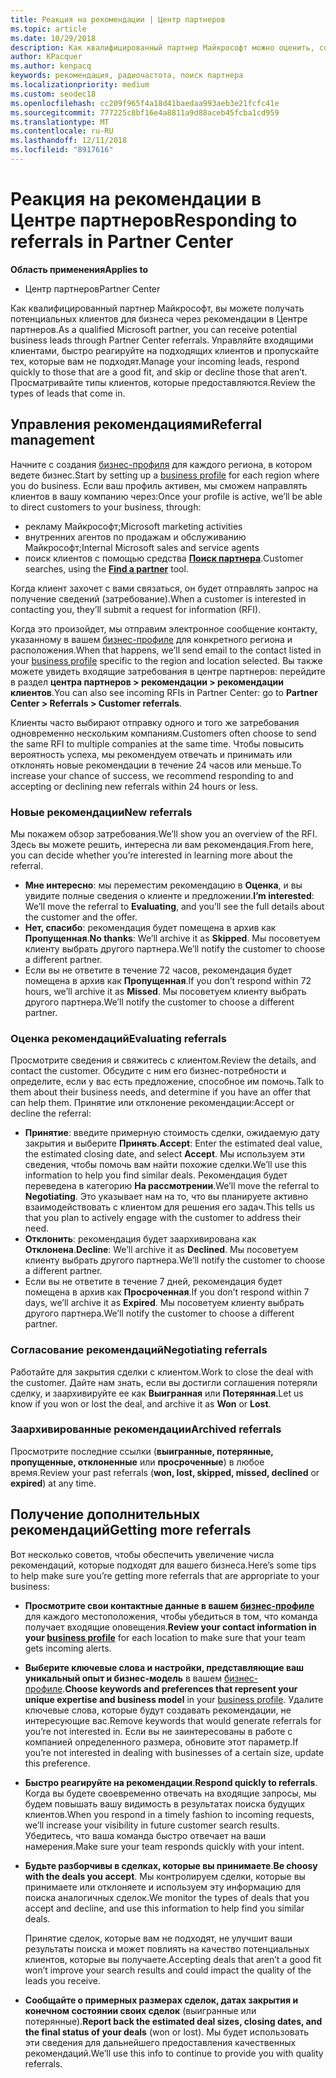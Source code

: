 ```yaml
---
title: Реакция на рекомендации | Центр партнеров
ms.topic: article
ms.date: 10/29/2018
description: Как квалифицированный партнер Майкрософт можно оценить, согласования и реагирование на рекомендации через Центр партнеров.
author: KPacquer
ms.author: kenpacq
keywords: рекомендация, радиочастота, поиск партнера
ms.localizationpriority: medium
ms.custom: seodec18
ms.openlocfilehash: cc209f965f4a18d41baedaa993aeb3e21fcfc41e
ms.sourcegitcommit: 777225c8bf16e4a8811a9d88aceb45fcba1cd959
ms.translationtype: MT
ms.contentlocale: ru-RU
ms.lasthandoff: 12/11/2018
ms.locfileid: "8917616"
---
```

# <a name="responding-to-referrals-in-partner-center"></a><span data-ttu-id="454fb-104">Реакция на рекомендации в Центре партнеров</span><span class="sxs-lookup"><span data-stu-id="454fb-104">Responding to referrals in Partner Center</span></span>

**<span data-ttu-id="454fb-105">Область применения</span><span class="sxs-lookup"><span data-stu-id="454fb-105">Applies to</span></span>**

-  <span data-ttu-id="454fb-106">Центр партнеров</span><span class="sxs-lookup"><span data-stu-id="454fb-106">Partner Center</span></span>

<span data-ttu-id="454fb-107">Как квалифицированный партнер Майкрософт, вы можете получать потенциальных клиентов для бизнеса через рекомендации в Центре партнеров.</span><span class="sxs-lookup"><span data-stu-id="454fb-107">As a qualified Microsoft partner, you can receive potential business leads through Partner Center referrals.</span></span> <span data-ttu-id="454fb-108">Управляйте входящими клиентами, быстро реагируйте на подходящих клиентов и пропускайте тех, которые вам не подходят.</span><span class="sxs-lookup"><span data-stu-id="454fb-108">Manage your incoming leads, respond quickly to those that are a good fit, and skip or decline those that aren’t.</span></span> <span data-ttu-id="454fb-109">Просматривайте типы клиентов, которые предоставляются.</span><span class="sxs-lookup"><span data-stu-id="454fb-109">Review the types of leads that come in.</span></span> 

## <a name="referral-management"></a><span data-ttu-id="454fb-110">Управления рекомендациями</span><span class="sxs-lookup"><span data-stu-id="454fb-110">Referral management</span></span>

<span data-ttu-id="454fb-111">Начните с создания [бизнес-профиля](create-a-marketing-profile.md) для каждого региона, в котором ведете бизнес.</span><span class="sxs-lookup"><span data-stu-id="454fb-111">Start by setting up a [business profile](create-a-marketing-profile.md) for each region where you do business.</span></span> <span data-ttu-id="454fb-112">Если ваш профиль активен, мы сможем направлять клиентов в вашу компанию через:</span><span class="sxs-lookup"><span data-stu-id="454fb-112">Once your profile is active, we’ll be able to direct customers to your business, through:</span></span>

*  <span data-ttu-id="454fb-113">рекламу Майкрософт;</span><span class="sxs-lookup"><span data-stu-id="454fb-113">Microsoft marketing activities</span></span>
*  <span data-ttu-id="454fb-114">внутренних агентов по продажам и обслуживанию Майкрософт;</span><span class="sxs-lookup"><span data-stu-id="454fb-114">Internal Microsoft sales and service agents</span></span>
*  <span data-ttu-id="454fb-115">поиск клиентов с помощью средства **[Поиск партнера](https://partnercenter.microsoft.com/pcv/search)**.</span><span class="sxs-lookup"><span data-stu-id="454fb-115">Customer searches, using the **[Find a partner](https://partnercenter.microsoft.com/pcv/search)** tool.</span></span>

<span data-ttu-id="454fb-116">Когда клиент захочет с вами связаться, он будет отправлять запрос на получение сведений (затребование).</span><span class="sxs-lookup"><span data-stu-id="454fb-116">When a customer is interested in contacting you, they’ll submit a request for information (RFI).</span></span> 

<span data-ttu-id="454fb-117">Когда это произойдет, мы отправим электронное сообщение контакту, указанному в вашем [бизнес-профиле](create-a-marketing-profile.md) для конкретного региона и расположения.</span><span class="sxs-lookup"><span data-stu-id="454fb-117">When that happens, we’ll send email to the contact listed in your [business profile](create-a-marketing-profile.md) specific to the region and location selected.</span></span> <span data-ttu-id="454fb-118">Вы также можете увидеть входящие затребования в центре партнеров: перейдите в раздел **центра партнеров > рекомендации > рекомендации клиентов**.</span><span class="sxs-lookup"><span data-stu-id="454fb-118">You can also see incoming RFIs in Partner Center: go to **Partner Center > Referrals > Customer referrals**.</span></span>

<span data-ttu-id="454fb-119">Клиенты часто выбирают отправку одного и того же затребования одновременно нескольким компаниям.</span><span class="sxs-lookup"><span data-stu-id="454fb-119">Customers often choose to send the same RFI to multiple companies at the same time.</span></span> <span data-ttu-id="454fb-120">Чтобы повысить вероятность успеха, мы рекомендуем отвечать и принимать или отклонять новые рекомендации в течение 24 часов или меньше.</span><span class="sxs-lookup"><span data-stu-id="454fb-120">To increase your chance of success, we recommend responding to and accepting or declining new referrals within 24 hours or less.</span></span>

### <a name="new-referrals"></a><span data-ttu-id="454fb-121">Новые рекомендации</span><span class="sxs-lookup"><span data-stu-id="454fb-121">New referrals</span></span>

<span data-ttu-id="454fb-122">Мы покажем обзор затребования.</span><span class="sxs-lookup"><span data-stu-id="454fb-122">We’ll show you an overview of the RFI.</span></span> <span data-ttu-id="454fb-123">Здесь вы можете решить, интересна ли вам рекомендация.</span><span class="sxs-lookup"><span data-stu-id="454fb-123">From here, you can decide whether you’re interested in learning more about the referral.</span></span> 

*  <span data-ttu-id="454fb-124">**Мне интересно**: мы переместим рекомендацию в **Оценка**, и вы увидите полные сведения о клиенте и предложении.</span><span class="sxs-lookup"><span data-stu-id="454fb-124">**I’m interested**: We’ll move the referral to **Evaluating**, and you’ll see the full details about the customer and the offer.</span></span> 
*  <span data-ttu-id="454fb-125">**Нет, спасибо**: рекомендация будет помещена в архив как **Пропущенная**.</span><span class="sxs-lookup"><span data-stu-id="454fb-125">**No thanks**: We’ll archive it as **Skipped**.</span></span> <span data-ttu-id="454fb-126">Мы посоветуем клиенту выбрать другого партнера.</span><span class="sxs-lookup"><span data-stu-id="454fb-126">We’ll notify the customer to choose a different partner.</span></span>
*  <span data-ttu-id="454fb-127">Если вы не ответите в течение 72 часов, рекомендация будет помещена в архив как **Пропущенная**.</span><span class="sxs-lookup"><span data-stu-id="454fb-127">If you don’t respond within 72 hours, we’ll archive it as **Missed**.</span></span> <span data-ttu-id="454fb-128">Мы посоветуем клиенту выбрать другого партнера.</span><span class="sxs-lookup"><span data-stu-id="454fb-128">We’ll notify the customer to choose a different partner.</span></span>

### <a name="evaluating-referrals"></a><span data-ttu-id="454fb-129">Оценка рекомендаций</span><span class="sxs-lookup"><span data-stu-id="454fb-129">Evaluating referrals</span></span>

<span data-ttu-id="454fb-130">Просмотрите сведения и свяжитесь с клиентом.</span><span class="sxs-lookup"><span data-stu-id="454fb-130">Review the details, and contact the customer.</span></span> <span data-ttu-id="454fb-131">Обсудите с ним его бизнес-потребности и определите, если у вас есть предложение, способное им помочь.</span><span class="sxs-lookup"><span data-stu-id="454fb-131">Talk to them about their business needs, and determine if you have an offer that can help them.</span></span> <span data-ttu-id="454fb-132">Принятие или отклонение рекомендации:</span><span class="sxs-lookup"><span data-stu-id="454fb-132">Accept or decline the referral:</span></span> 

*  <span data-ttu-id="454fb-133">**Принятие**: введите примерную стоимость сделки, ожидаемую дату закрытия и выберите **Принять**.</span><span class="sxs-lookup"><span data-stu-id="454fb-133">**Accept**: Enter the estimated deal value, the estimated closing date, and select **Accept**.</span></span> <span data-ttu-id="454fb-134">Мы используем эти сведения, чтобы помочь вам найти похожие сделки.</span><span class="sxs-lookup"><span data-stu-id="454fb-134">We’ll use this information to help you find similar deals.</span></span> <span data-ttu-id="454fb-135">Рекомендация будет переведена в категорию **На рассмотрении**.</span><span class="sxs-lookup"><span data-stu-id="454fb-135">We’ll move the referral to **Negotiating**.</span></span> <span data-ttu-id="454fb-136">Это указывает нам на то, что вы планируете активно взаимодействовать с клиентом для решения его задач.</span><span class="sxs-lookup"><span data-stu-id="454fb-136">This tells us that you plan to actively engage with the customer to address their need.</span></span>
*  <span data-ttu-id="454fb-137">**Отклонить**: рекомендация будет заархивирована как **Отклонена**.</span><span class="sxs-lookup"><span data-stu-id="454fb-137">**Decline**: We’ll archive it as **Declined**.</span></span> <span data-ttu-id="454fb-138">Мы посоветуем клиенту выбрать другого партнера.</span><span class="sxs-lookup"><span data-stu-id="454fb-138">We’ll notify the customer to choose a different partner.</span></span>
*  <span data-ttu-id="454fb-139">Если вы не ответите в течение 7 дней, рекомендация будет помещена в архив как **Просроченная**.</span><span class="sxs-lookup"><span data-stu-id="454fb-139">If you don’t respond within 7 days, we’ll archive it as **Expired**.</span></span> <span data-ttu-id="454fb-140">Мы посоветуем клиенту выбрать другого партнера.</span><span class="sxs-lookup"><span data-stu-id="454fb-140">We’ll notify the customer to choose a different partner.</span></span>

### <a name="negotiating-referrals"></a><span data-ttu-id="454fb-141">Согласование рекомендаций</span><span class="sxs-lookup"><span data-stu-id="454fb-141">Negotiating referrals</span></span>

<span data-ttu-id="454fb-142">Работайте для закрытия сделки с клиентом.</span><span class="sxs-lookup"><span data-stu-id="454fb-142">Work to close the deal with the customer.</span></span> <span data-ttu-id="454fb-143">Дайте нам знать, если вы достигли соглашения потеряли сделку, и заархивируйте ее как **Выигранная** или **Потерянная**.</span><span class="sxs-lookup"><span data-stu-id="454fb-143">Let us know if you won or lost the deal, and archive it as **Won** or **Lost**.</span></span> 

### <a name="archived-referrals"></a><span data-ttu-id="454fb-144">Заархивированные рекомендации</span><span class="sxs-lookup"><span data-stu-id="454fb-144">Archived referrals</span></span>

<span data-ttu-id="454fb-145">Просмотрите последние ссылки (**выигранные, потерянные, пропущенные, отклоненные** или **просроченные**) в любое время.</span><span class="sxs-lookup"><span data-stu-id="454fb-145">Review your past referrals (**won, lost, skipped, missed, declined** or **expired**) at any time.</span></span> 

## <a name="getting-more-referrals"></a><span data-ttu-id="454fb-146">Получение дополнительных рекомендаций</span><span class="sxs-lookup"><span data-stu-id="454fb-146">Getting more referrals</span></span>

<span data-ttu-id="454fb-147">Вот несколько советов, чтобы обеспечить увеличение числа рекомендаций, которые подходят для вашего бизнеса.</span><span class="sxs-lookup"><span data-stu-id="454fb-147">Here’s some tips to help make sure you’re getting more referrals that are appropriate to your business:</span></span>

*  <span data-ttu-id="454fb-148">**Просмотрите свои контактные данные в вашем [бизнес-профиле](create-a-marketing-profile.md)** для каждого местоположения, чтобы убедиться в том, что команда получает входящие оповещения.</span><span class="sxs-lookup"><span data-stu-id="454fb-148">**Review your contact information in your [business profile](create-a-marketing-profile.md)** for each location to make sure that your team gets incoming alerts.</span></span>

*  <span data-ttu-id="454fb-149">**Выберите ключевые слова и настройки, представляющие ваш уникальный опыт и бизнес-модель** в вашем [бизнес-профиле](create-a-marketing-profile.md).</span><span class="sxs-lookup"><span data-stu-id="454fb-149">**Choose keywords and preferences that represent your unique expertise and business model** in your [business profile](create-a-marketing-profile.md).</span></span> <span data-ttu-id="454fb-150">Удалите ключевые слова, которые будут создавать рекомендации, не интересующие вас.</span><span class="sxs-lookup"><span data-stu-id="454fb-150">Remove keywords that would generate referrals for you’re not interested in.</span></span> <span data-ttu-id="454fb-151">Если вы не заинтересованы в работе с компанией определенного размера, обновите этот параметр.</span><span class="sxs-lookup"><span data-stu-id="454fb-151">If you’re not interested in dealing with businesses of a certain size, update this preference.</span></span>

*  <span data-ttu-id="454fb-152">**Быстро реагируйте на рекомендации**.</span><span class="sxs-lookup"><span data-stu-id="454fb-152">**Respond quickly to referrals**.</span></span> <span data-ttu-id="454fb-153">Когда вы будете своевременно отвечать на входящие запросы, мы будем повышать вашу видимость в результатах поиска будущих клиентов.</span><span class="sxs-lookup"><span data-stu-id="454fb-153">When you respond in a timely fashion to incoming requests, we’ll increase your visibility in future customer search results.</span></span> <span data-ttu-id="454fb-154">Убедитесь, что ваша команда быстро отвечает на ваши намерения.</span><span class="sxs-lookup"><span data-stu-id="454fb-154">Make sure your team responds quickly with your intent.</span></span>

*  <span data-ttu-id="454fb-155">**Будьте разборчивы в сделках, которые вы принимаете**.</span><span class="sxs-lookup"><span data-stu-id="454fb-155">**Be choosy with the deals you accept**.</span></span> <span data-ttu-id="454fb-156">Мы контролируем сделки, которые вы принимаете или отклоняете и используем эту информацию для поиска аналогичных сделок.</span><span class="sxs-lookup"><span data-stu-id="454fb-156">We monitor the types of deals that you accept and decline, and use this information to help find you similar deals.</span></span> 

   <span data-ttu-id="454fb-157">Принятие сделок, которые вам не подходят, не улучшит ваши результаты поиска и может повлиять на качество потенциальных клиентов, которые вы получаете.</span><span class="sxs-lookup"><span data-stu-id="454fb-157">Accepting deals that aren’t a good fit won’t improve your search results and could impact the quality of the leads you receive.</span></span>

*  <span data-ttu-id="454fb-158">**Сообщайте о примерных размерах сделок, датах закрытия и конечном состоянии своих сделок** (выигранные или потерянные).</span><span class="sxs-lookup"><span data-stu-id="454fb-158">**Report back the estimated deal sizes, closing dates, and the final status of your deals** (won or lost).</span></span> <span data-ttu-id="454fb-159">Мы будет использовать эти сведения для дальнейшего предоставления качественных рекомендаций.</span><span class="sxs-lookup"><span data-stu-id="454fb-159">We’ll use this info to continue to provide you with quality referrals.</span></span>
